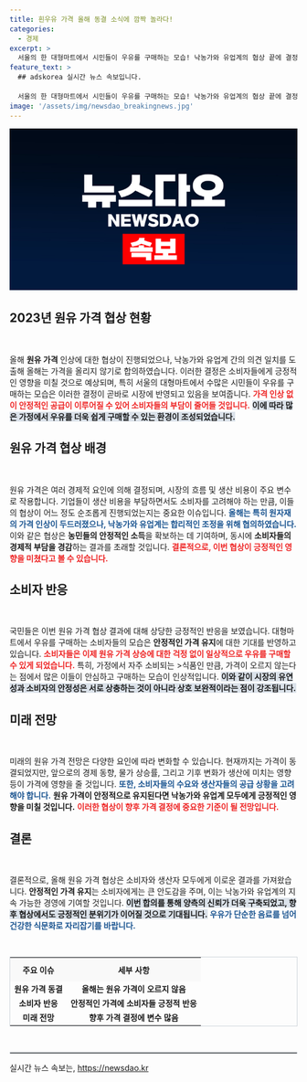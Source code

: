 ```yaml
---
title: 흰우유 가격 올해 동결 소식에 깜짝 놀라다!
categories:
  - 경제
excerpt: >
  서울의 한 대형마트에서 시민들이 우유를 구매하는 모습! 낙농가와 유업계의 협상 끝에 결정된 올 원유 가격 동결 소식은 과연 소비자에게 어떤 영향을 미칠까? 클릭해 확인해보세요!
feature_text: >
  ## adskorea 실시간 뉴스 속보입니다.

  서울의 한 대형마트에서 시민들이 우유를 구매하는 모습! 낙농가와 유업계의 협상 끝에 결정된 올 원유 가격 동결 소식은 과연 소비자에게 어떤 영향을 미칠까? 클릭해 확인해보세요!
image: '/assets/img/newsdao_breakingnews.jpg'
---
```


<p><img src="/assets/img/newsdao_breakingnews.jpg" alt="adskorea 속보" /></p>

<h2 data-ke-size="size26">2023년 원유 가격 협상 현황</h2>

<p data-ke-size="size16">&nbsp;</p>

<p>올해 <b>원유 가격</b> 인상에 대한 협상이 진행되었으나, 낙농가와 유업계 간의 의견 일치를 도출해 올해는 가격을 올리지 않기로 합의하였습니다. 이러한 결정은 소비자들에게 긍정적인 영향을 미칠 것으로 예상되며, 특히 서울의 대형마트에서 수많은 시민들이 우유를 구매하는 모습은 이러한 결정이 곧바로 시장에 반영되고 있음을 보여줍니다. <b><span style="color: #ee2323;">가격 인상 없이 안정적인 공급이 이루어질 수 있어 소비자들의 부담이 줄어들 것입니다.</span></b> <b><span style="background-color: #21538527;">이에 따라 많은 가정에서 우유를 더욱 쉽게 구매할 수 있는 환경이 조성되었습니다.</span></b> </p>

<h2 data-ke-size="size26">원유 가격 협상 배경</h2>

<p data-ke-size="size16">&nbsp;</p>

<p>원유 가격은 여러 경제적 요인에 의해 결정되며, 시장의 흐름 및 생산 비용이 주요 변수로 작용합니다. 기업들이 생산 비용을 부담하면서도 소비자를 고려해야 하는 만큼, 이들의 협상이 어느 정도 순조롭게 진행되었는지는 중요한 이슈입니다. <b><span style="color: #1a5490;">올해는 특히 원자재의 가격 인상이 두드러졌으나, 낙농가와 유업계는 합리적인 조정을 위해 협의하였습니다.</span></b> 이와 같은 협상은 <b>농민들의 안정적인 소득</b>을 확보하는 데 기여하며, 동시에 <b>소비자들의 경제적 부담을 경감</b>하는 결과를 초래할 것입니다. <b><span style="color: #ee2323;">결론적으로, 이번 협상이 긍정적인 영향을 미쳤다고 볼 수 있습니다.</span></b> </p>

<h2 data-ke-size="size26">소비자 반응</h2>

<p data-ke-size="size16">&nbsp;</p>

<p>국민들은 이번 원유 가격 협상 결과에 대해 상당한 긍정적인 반응을 보였습니다. 대형마트에서 우유를 구매하는 소비자들의 모습은 <b>안정적인 가격 유지</b>에 대한 기대를 반영하고 있습니다. <b><span style="color: #ee2323;">소비자들은 이제 원유 가격 상승에 대한 걱정 없이 일상적으로 우유를 구매할 수 있게 되었습니다.</span></b> 특히, 가정에서 자주 소비되는 &gt;식품인 만큼, 가격이 오르지 않는다는 점에서 많은 이들이 안심하고 구매하는 모습이 인상적입니다. <b><span style="background-color: #21538527;">이와 같이 시장의 유연성과 소비자의 안정성은 서로 상충하는 것이 아니라 상호 보완적이라는 점이 강조됩니다.</span></b></p>

<h2 data-ke-size="size26">미래 전망</h2>

<p data-ke-size="size16">&nbsp;</p>

<p>미래의 원유 가격 전망은 다양한 요인에 따라 변화할 수 있습니다. 현재까지는 가격이 동결되었지만, 앞으로의 경제 동향, 물가 상승률, 그리고 기후 변화가 생산에 미치는 영향 등이 가격에 영향을 줄 것입니다. <b><span style="color: #1a5490;">또한, 소비자들의 수요와 생산자들의 공급 상황을 고려해야 합니다.</span></b> <b>원유 가격이 안정적으로 유지된다면 낙농가와 유업계 모두에게 긍정적인 영향을 미칠 것입니다.</b> <b><span style="color: #ee2323;">이러한 협상이 향후 가격 결정에 중요한 기준이 될 전망입니다.</span></b> </p>

<h2 data-ke-size="size26">결론</h2>

<p data-ke-size="size16">&nbsp;</p>

<p>결론적으로, 올해 원유 가격 협상은 소비자와 생산자 모두에게 이로운 결과를 가져왔습니다. <b>안정적인 가격 유지</b>는 소비자에게는 큰 안도감을 주며, 이는 낙농가와 유업계의 지속 가능한 경영에 기여할 것입니다. <b><span style="background-color: #21538527;">이번 합의를 통해 양측의 신뢰가 더욱 구축되었고, 향후 협상에서도 긍정적인 분위기가 이어질 것으로 기대됩니다.</span></b> <b><span style="color: #1a5490;">우유가 단순한 음료를 넘어 건강한 식문화로 자리잡기를 바랍니다.</span></b></p>

<p data-ke-size="size16">&nbsp;</p>

<table style="border: 1px solid #ced4da; width: 100%; border-collapse: collapse;">
    <tr>
        <th style="text-align: center; height: 35px; background-color: #f9f9f9;">주요 이슈</th>
        <th style="text-align: center; height: 35px; background-color: #f9f9f9;">세부 사항</th>
    </tr>
    <tr>
        <td style="text-align: center; height: 17px;"><b>원유 가격 동결</b></td>
        <td style="text-align: center; height: 17px;"><b>올해는 원유 가격이 오르지 않음</b></td>
    </tr>
    <tr>
        <td style="text-align: center; height: 17px;"><b>소비자 반응</b></td>
        <td style="text-align: center; height: 17px;"><b>안정적인 가격에 소비자들 긍정적 반응</b></td>
    </tr>
    <tr>
        <td style="text-align: center; height: 17px;"><b>미래 전망</b></td>
        <td style="text-align: center; height: 17px;"><b>향후 가격 결정에 변수 많음</b></td>
    </tr>
</table>

<p data-ke-size="size16">&nbsp;</p>

<hr style="border: 1px solid #ced4da;"/>
실시간 뉴스 속보는, <a href="https://newsdao.kr" rel="dofollow">https://newsdao.kr</a>



